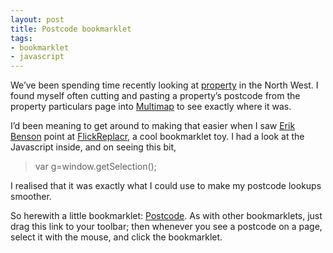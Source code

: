 ```yaml
---
layout: post
title: Postcode bookmarklet
tags:
- bookmarklet
- javascript
---
```



We’ve been spending time recently looking at [property](http://del.icio.us/qmacro/property) in the North West. I found myself often cutting and pasting a property’s postcode from the property particulars page into [Multimap](http://www.multimap.com/) to see exactly where it was.

I’d been meaning to get around to making that easier when I saw [Erik Benson](http://erikbenson.com/) point at [FlickReplacr](http://www.kokogiak.com/gedankengang/2005/02/flickr-toy.html), a cool bookmarklet toy. I had a look at the Javascript inside, and on seeing this bit,

> var g=window.getSelection();

I realised that it was exactly what I could use to make my postcode lookups smoother.

So herewith a little bookmarklet: [Postcode](javascript:location.href='http://uk.multimap.com/map/browse.cgi?pc='+encodeURIComponent(window.getSelection())). As with other bookmarklets, just drag this link to your toolbar; then whenever you see a postcode on a page, select it with the mouse, and click the bookmarklet.


